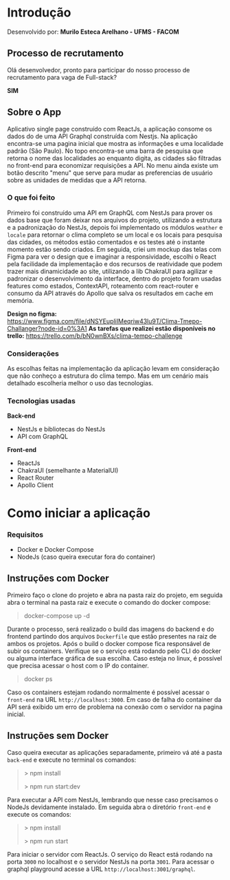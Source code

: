 # Introdução

Desenvolvido por: **Murilo Esteca Arelhano - UFMS - FACOM**

## Processo de recrutamento

Olá desenvolvedor, pronto para participar do nosso processo de recrutamento para vaga de Full-stack?

**SIM**

## Sobre o App

Aplicativo single page construído com ReactJs, a aplicação consome os dados do de uma API Graphql construída com Nestjs. Na aplicação encontra-se uma pagina inicial que mostra as informações e uma localidade padrão (São Paulo). No topo encontra-se uma barra de pesquisa que retorna o nome das localidades ao enquanto digita, as cidades são filtradas no front-end para economizar requisições a API. No menu ainda existe um botão descrito "menu" que serve para mudar as preferencias de usuário sobre as unidades de medidas que a API retorna.

### O que foi feito

Primeiro foi construído uma API em GraphQL com NestJs para prover os dados base que foram deixar nos arquivos do projeto, utilizando a estrutura e a padronização do NestJs, depois foi implementado os módulos `weather` e `locale` para retornar o clima completo se um local e os locais para pesquisa das cidades, os métodos estão comentados e os testes até o instante momento estão sendo criados. Em seguida, criei um mockup das telas com Figma para ver o design que e imaginar a responsividade, escolhi o React pela facilidade da implementação e dos recursos de reatividade que podem trazer mais dinamicidade ao site, utilizando a lib ChakraUI para agilizar e padronizar o desenvolvimento da interface, dentro do projeto foram usadas features como estados, ContextAPI, roteamento com react-router e consumo da API através do Apollo que salva os resultados em cache em memória.

**Design no figma:** https://www.figma.com/file/dNSYEupliIMeqriw43lu9T/Clima-Tmepo-Challanger?node-id=0%3A1
**As tarefas que realizei estão disponíveis no trello:** https://trello.com/b/bN0wnBXs/clima-tempo-challenge

### Considerações

As escolhas feitas na implementação da aplicação levam em consideração que não conheço a estrutura do clima tempo. Mas em um cenário mais detalhado escolheria melhor o uso das tecnologias.

### Tecnologias usadas

**Back-end**

* NestJs e bibliotecas do NestJs
* API com GraphQL

**Front-end**

* ReactJs
* ChakraUI (semelhante a MaterialUI)
* React Router
* Apollo Client

# Como iniciar a aplicação

### Requisitos

* Docker e Docker Compose
* NodeJs (caso queira executar fora do container)
  
## Instruções com Docker

Primeiro faço o clone do projeto e abra na pasta raiz do projeto, em seguida abra o terminal na pasta raiz e execute o comando do docker compose:

> docker-compose up -d

Durante o processo, será realizado o build das imagens do backend e do frontend partindo dos arquivos `Dockerfile` que estão presentes na raiz de ambos os projetos. Após o build o docker compose fica responsável de subir os containers. Verifique se o serviço está rodando pelo CLI do docker ou alguma interface gráfica de sua escolha. Caso esteja no linux, é possível que precisa acessar o host com o IP do container.

> docker ps

Caso os containers estejam rodando normalmente é possível acessar o `front-end` na URL `http://localhost:3000`. Em caso de falha do container da API será exibido um erro de problema na conexão com o servidor na pagina inicial.

## Instruções sem Docker

Caso queira executar as aplicações separadamente, primeiro vá até a pasta `back-end` e execute no terminal os comandos:

> \> npm install
>
> \> npm run start:dev

Para executar a API com NestJs, lembrando que nesse caso precisamos o NodeJs devidamente instalado. Em seguida abra o diretório `front-end` e execute os comandos:

> \> npm install
>
> \> npm run start

Para iniciar o servidor com ReactJs. O serviço do React está rodando na porta `3000` no localhost e o servidor NestJs na porta `3001`. Para acessar o graphql playground acesse a URL `http://localhost:3001/graphql`. 
